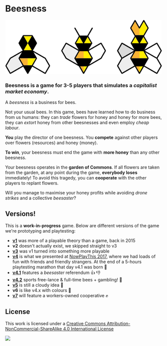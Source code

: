 # Beesness

![](assets/bees.png)

### **Beesness** is a game for 3-5 players that simulates a *capitalist market economy*. 

A *beesness* is a business for bees. 

Not your usual bees. In this game, bees have learned how to do business from us humans: they can *trade* flowers for honey and honey for more bees, they can *extort* honey from other beesnesses and even employ *cheap labour*. 

**You** play the director of one beesness. You **compete** against other players over flowers (resources) and honey (money). 

**To win**, your beesness must end the game with **more honey** than any other beesness. 

Your beesness operates in the **garden of Commons**. If all flowers are taken from the garden, at any point during the game, **everybody loses** immediately! To avoid this tragedy, you can **cooperate** with the other players to replant flowers.

Will you manage to maximise your honey profits while avoiding *drone strikes* and a collective *beesaster*?

## Versions!

This is a **work-in-progress** game. Below are different versions of the game we're prototyping and playtesting:

* [**v1**](versions/v1) was more of a playable theory than a game, back in 2015
* **v2** doesn't actually exist, we skipped straight to v3
* [**v3**](versions/v3) was v1 turned into something more playable
* [**v4**](versions/v4) is what we presented at [NowPlayThis 2017](http://nowplaythis.net/2017-events), where we had loads of fun with friends and friendly strangers. At the end of a 5-hours playtesting marathon that day v4.1 was born :hatching_chick:
* [**v4.1**](versions/v4.1) features a *beesaster* referendum :thumbsup: :thumbsdown:
* [**v4.2**](versions/v4.2) sports free-lance & full-time bees + gambling! :game_die:
* [**v5**](versions/v5) is still a cloudy idea :thought_balloon:
* **v6** is like v4.x with colours :rainbow:
* [**v7**](versions/v7) will feature a workers-owned cooperative :fist:

## License

This work is licensed under a [Creative Commons Attribution-NonCommercial-ShareAlike 4.0 International License](http://creativecommons.org/licenses/by-nc-sa/4.0)

[![](http://mirrors.creativecommons.org/presskit/buttons/88x31/svg/by-nc-sa.svg)](http://creativecommons.org/licenses/by-nc-sa/4.0)
